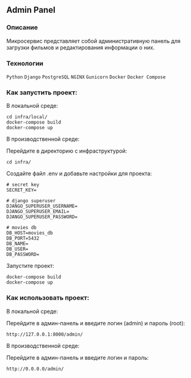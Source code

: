 ## **Admin Panel**

### **Описание**

Микросервис представляет собой административную панель для загрузки фильмов и редактирования информации о них.

### **Технологии**

```Python``` ```Django``` ```PostgreSQL``` ```NGINX``` ```Gunicorn``` ```Docker``` ```Docker Compose```

### **Как запустить проект:**

В локальной среде:

```shell
cd infra/local/
docker-compose build
docker-compose up
```

В производственной среде:

Перейдите в директорию с инфраструктурой:

```shell
cd infra/
```

Создайте файл .env и добавьте настройки для проекта:

```dotenv
# secret key
SECRET_KEY=

# django superuser
DJANGO_SUPERUSER_USERNAME=
DJANGO_SUPERUSER_EMAIL=
DJANGO_SUPERUSER_PASSWORD=

# movies db
DB_HOST=movies_db
DB_PORT=5432
DB_NAME=
DB_USER=
DB_PASSWORD=

```

Запустите проект:

```shell
docker-compose build
docker-compose up
```

### **Как использовать проект:**

В локальной среде:

Перейдите в админ-панель и введите логин (admin) и пароль (root):

```
http://127.0.0.1:8000/admin/
```

В производственной среде:

Перейдите в админ-панель и введите логин и пароль:

```
http://0.0.0.0/admin/
```

